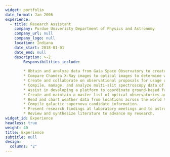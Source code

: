 ```yaml
---
widget: portfolio
date_format: Jan 2006
experience:
  - title: Research Assistant
    company: Purdue Univeristy Department of Physics and Astronomy
    company_url: null
    company_logo: null
    location: Indiana
    date_start: 2018-01-01
    date_end: null
    description: >-2
        Responsibilities include:
        
        * Obtain and analyze data from Gaia Space Observatory to create documentation of stellar source candidates for spectroscopic analysis in order to determine locations of stars relative to a supernova remnant.
        * Compare Chandra X-Ray images to optical images to determine which candidates will result in the most advantageous spectroscopic observations.
        * Create and collaborate on observational proposals for usage of Gemini Telescopes and GMOS for multi-slit spectroscopy as well as the newly commissioned NEID instrument on the WIYN 3.5m telescope.
        * Compile, manage, and analyze multi-slit spectroscopy data of stars for the presence of absorption features.
        * Assist in developing a platform to coordinate ground-based facilities and follow up transients discovered by the Large Synoptic Survey Telescope (LSST).
        * Create and maintain a master list of optical observatories across the world.
        * Read and chart weather data from locations across the world to provide information about probable observational capabilities.
        * Compile galactic supernova candidate information.
        * Present research findings at laboratory meetings and to astrophysics students.
        * Review and synthesize literature to advance my research.
widget_id: Experience
headless: true
weight: 40
title: Experience
subtitle: null
design:
  columns: "2"
---
```

